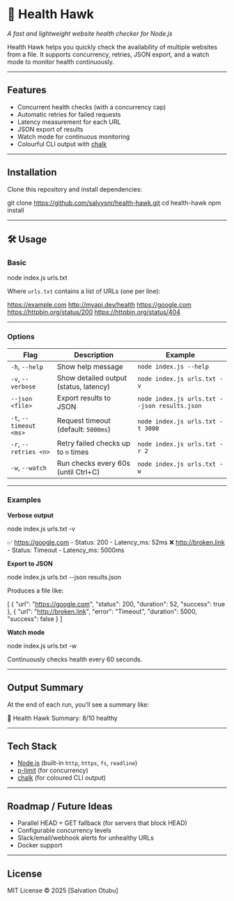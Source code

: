 # 🦅 Health Hawk
*A fast and lightweight website health checker for Node.js*

Health Hawk helps you quickly check the availability of multiple websites from a file.
It supports concurrency, retries, JSON export, and a watch mode to monitor health continuously.

---

## Features
-  Concurrent health checks (with a concurrency cap)
-  Automatic retries for failed requests
-  Latency measurement for each URL
-  JSON export of results
-  Watch mode for continuous monitoring
-  Colourful CLI output with [chalk](https://www.npmjs.com/package/chalk)

---

## Installation
Clone this repository and install dependencies:

git clone https://github.com/salvysnr/health-hawk.git
cd health-hawk
npm install

---

## 🛠️ Usage

### Basic

node index.js urls.txt

Where `urls.txt` contains a list of URLs (one per line):

https://example.com
http://myapi.dev/health
https://google.com
https://httpbin.org/status/200
https://httpbin.org/status/404

---

### Options

| Flag | Description | Example |
|------|-------------|---------|
| `-h`, `--help` | Show help message | `node index.js --help` |
| `-v`, `--verbose` | Show detailed output (status, latency) | `node index.js urls.txt -v` |
| `--json <file>` | Export results to JSON | `node index.js urls.txt --json results.json` |
| `-t`, `--timeout <ms>` | Request timeout (default: `5000ms`) | `node index.js urls.txt -t 3000` |
| `-r`, `--retries <n>` | Retry failed checks up to `n` times | `node index.js urls.txt -r 2` |
| `-w`, `--watch` | Run checks every 60s (until Ctrl+C) | `node index.js urls.txt -w` |

---

### Examples

**Verbose output**

node index.js urls.txt -v

✅ https://google.com - Status: 200 - Latency_ms: 52ms
❌ http://broken.link - Status: Timeout - Latency_ms: 5000ms

**Export to JSON**

node index.js urls.txt --json results.json

Produces a file like:

[
  {
    "url": "https://google.com",
    "status": 200,
    "duration": 52,
    "success": true
  },
  {
    "url": "http://broken.link",
    "error": "Timeout",
    "duration": 5000,
    "success": false
  }
]

**Watch mode**

node index.js urls.txt -w

Continuously checks health every 60 seconds.

---

## Output Summary
At the end of each run, you’ll see a summary like:

🦅 Health Hawk Summary: 8/10 healthy

---

## Tech Stack
- [Node.js](https://nodejs.org/) (built-in `http`, `https`, `fs`, `readline`)
- [p-limit](https://www.npmjs.com/package/p-limit) (for concurrency)
- [chalk](https://www.npmjs.com/package/chalk) (for coloured CLI output)

---

## Roadmap / Future Ideas
- Parallel HEAD + GET fallback (for servers that block HEAD)
- Configurable concurrency levels
- Slack/email/webhook alerts for unhealthy URLs
- Docker support

---

## License
MIT License © 2025 [Salvation Otubu]

